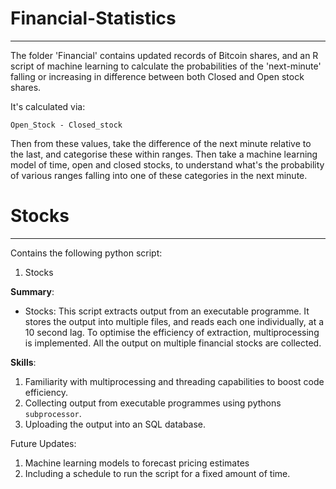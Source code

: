 # Financial-Statistics
----
The folder 'Financial' contains updated records of Bitcoin shares, and an R script of machine learning to calculate the probabilities of the 'next-minute' falling or increasing in difference between both Closed and Open stock shares. 

It's calculated via:

```
Open_Stock - Closed_stock
```

Then from these values, take the difference of the next minute relative to the last, and categorise these within ranges. Then take a machine learning model of time, open and closed stocks, to understand what's the probability of various ranges falling into one of these categories in the next minute.

# Stocks
----

Contains the following python script:
1. Stocks

**Summary**:
- Stocks: This script extracts output from an executable programme. It stores the output into multiple files, and reads each one individually, at a 10 second lag. To optimise the efficiency of extraction, multiprocessing is implemented. All the output on multiple financial stocks are collected.

**Skills**:
1. Familiarity with multiprocessing and threading capabilities to boost code efficiency.
2. Collecting output from executable programmes using pythons `subprocessor`.
3. Uploading the output into an SQL database.

Future Updates:
1. Machine learning models to forecast pricing estimates
2. Including a schedule to run the script for a fixed amount of time.
